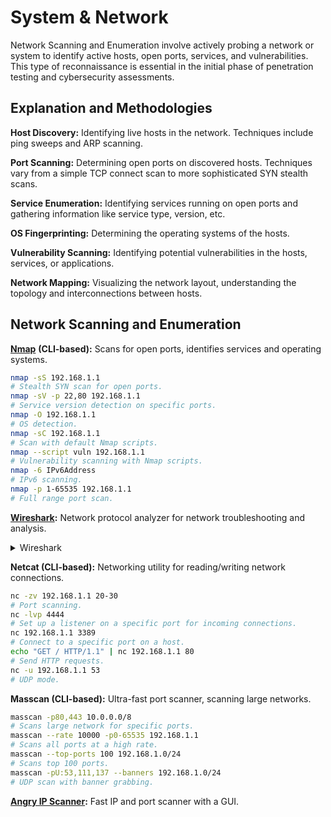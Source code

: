 # System & Network

Network Scanning and Enumeration involve actively probing a network or system to identify active hosts, open ports, services, and vulnerabilities. This type of reconnaissance is essential in the initial phase of penetration testing and cybersecurity assessments.

## Explanation and Methodologies

**Host Discovery:** Identifying live hosts in the network. Techniques include ping sweeps and ARP scanning.

**Port Scanning:** Determining open ports on discovered hosts. Techniques vary from a simple TCP connect scan to more sophisticated SYN stealth scans.

**Service Enumeration:** Identifying services running on open ports and gathering information like service type, version, etc.

**OS Fingerprinting:** Determining the operating systems of the hosts.

**Vulnerability Scanning:** Identifying potential vulnerabilities in the hosts, services, or applications.

**Network Mapping:** Visualizing the network layout, understanding the topology and interconnections between hosts.

## Network Scanning and Enumeration

[**Nmap**](https://nmap.org/) **(CLI-based):** Scans for open ports, identifies services and operating systems.

```bash
nmap -sS 192.168.1.1 
# Stealth SYN scan for open ports.
nmap -sV -p 22,80 192.168.1.1
# Service version detection on specific ports.
nmap -O 192.168.1.1
# OS detection.
nmap -sC 192.168.1.1
# Scan with default Nmap scripts.
nmap --script vuln 192.168.1.1
# Vulnerability scanning with Nmap scripts.
nmap -6 IPv6Address
# IPv6 scanning.
nmap -p 1-65535 192.168.1.1
# Full range port scan.
```

[**Wireshark**](https://www.wireshark.org/)**:** Network protocol analyzer for network troubleshooting and analysis.

<details>

<summary>Wireshark</summary>

[Wireshark User's Guide](https://www.wireshark.org/docs/wsug\_html\_chunked/)

[Wireshark Master Class](https://www.youtube.com/watch?v=OU-A2EmVrKQ\&list=PLW8bTPfXNGdC5Co0VnBK1yVzAwSSphzpJ) - Great YouTube playlist

</details>

**Netcat (CLI-based):** Networking utility for reading/writing network connections.

```bash
nc -zv 192.168.1.1 20-30
# Port scanning.
nc -lvp 4444
# Set up a listener on a specific port for incoming connections.
nc 192.168.1.1 3389
# Connect to a specific port on a host.
echo "GET / HTTP/1.1" | nc 192.168.1.1 80
# Send HTTP requests.
nc -u 192.168.1.1 53
# UDP mode.
```

**Masscan (CLI-based):** Ultra-fast port scanner, scanning large networks.

```bash
masscan -p80,443 10.0.0.0/8
# Scans large network for specific ports.
masscan --rate 10000 -p0-65535 192.168.1.1
# Scans all ports at a high rate.
masscan --top-ports 100 192.168.1.0/24
# Scans top 100 ports.
masscan -pU:53,111,137 --banners 192.168.1.0/24
# UDP scan with banner grabbing.
```

[**Angry IP Scanner**](https://angryip.org/)**:** Fast IP and port scanner with a GUI.
